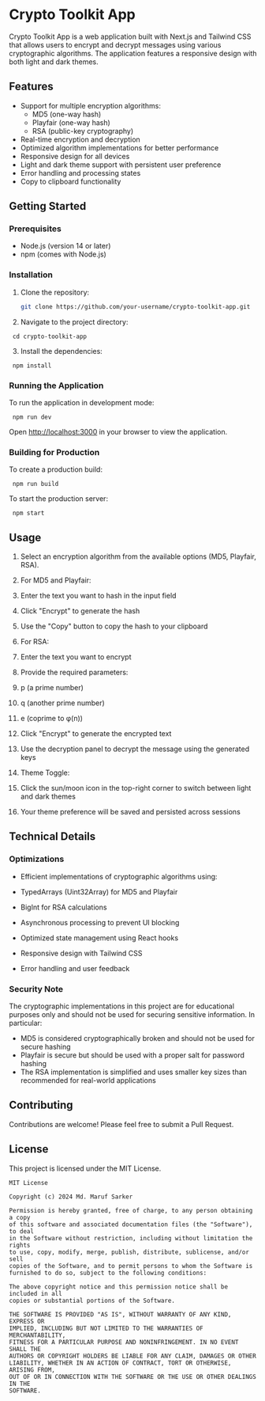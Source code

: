 # Crypto Toolkit App

Crypto Toolkit App is a web application built with Next.js and Tailwind CSS that allows users to encrypt and decrypt messages using various cryptographic algorithms. The application features a responsive design with both light and dark themes.

## Features

- Support for multiple encryption algorithms:
  - MD5 (one-way hash)
  - Playfair (one-way hash)
  - RSA (public-key cryptography)
- Real-time encryption and decryption
- Optimized algorithm implementations for better performance
- Responsive design for all devices
- Light and dark theme support with persistent user preference
- Error handling and processing states
- Copy to clipboard functionality

## Getting Started

### Prerequisites

- Node.js (version 14 or later)
- npm (comes with Node.js)

### Installation

1. Clone the repository:

   ```bash
   git clone https://github.com/your-username/crypto-toolkit-app.git
   ```

2. Navigate to the project directory:

```shellscript
 cd crypto-toolkit-app
```

3. Install the dependencies:

```shellscript
 npm install
```

### Running the Application

To run the application in development mode:

```shellscript
 npm run dev
```

Open [http://localhost:3000](http://localhost:3000) in your browser to view the application.

### Building for Production

To create a production build:

```shellscript
 npm run build
```

To start the production server:

```shellscript
 npm start
```

## Usage

1. Select an encryption algorithm from the available options (MD5, Playfair, RSA).
2. For MD5 and Playfair:

3. Enter the text you want to hash in the input field
4. Click "Encrypt" to generate the hash
5. Use the "Copy" button to copy the hash to your clipboard

6. For RSA:

7. Enter the text you want to encrypt
8. Provide the required parameters:

9. p (a prime number)
10. q (another prime number)
11. e (coprime to φ(n))

12. Click "Encrypt" to generate the encrypted text
13. Use the decryption panel to decrypt the message using the generated keys

14. Theme Toggle:

15. Click the sun/moon icon in the top-right corner to switch between light and dark themes
16. Your theme preference will be saved and persisted across sessions

## Technical Details

### Optimizations

- Efficient implementations of cryptographic algorithms using:

- TypedArrays (Uint32Array) for MD5 and Playfair
- BigInt for RSA calculations

- Asynchronous processing to prevent UI blocking
- Optimized state management using React hooks
- Responsive design with Tailwind CSS
- Error handling and user feedback

### Security Note

The cryptographic implementations in this project are for educational purposes only and should not be used for securing sensitive information. In particular:

- MD5 is considered cryptographically broken and should not be used for secure hashing
- Playfair is secure but should be used with a proper salt for password hashing
- The RSA implementation is simplified and uses smaller key sizes than recommended for real-world applications

## Contributing

Contributions are welcome! Please feel free to submit a Pull Request.

## License

This project is licensed under the MIT License.

```plaintext
MIT License

Copyright (c) 2024 Md. Maruf Sarker

Permission is hereby granted, free of charge, to any person obtaining a copy
of this software and associated documentation files (the "Software"), to deal
in the Software without restriction, including without limitation the rights
to use, copy, modify, merge, publish, distribute, sublicense, and/or sell
copies of the Software, and to permit persons to whom the Software is
furnished to do so, subject to the following conditions:

The above copyright notice and this permission notice shall be included in all
copies or substantial portions of the Software.

THE SOFTWARE IS PROVIDED "AS IS", WITHOUT WARRANTY OF ANY KIND, EXPRESS OR
IMPLIED, INCLUDING BUT NOT LIMITED TO THE WARRANTIES OF MERCHANTABILITY,
FITNESS FOR A PARTICULAR PURPOSE AND NONINFRINGEMENT. IN NO EVENT SHALL THE
AUTHORS OR COPYRIGHT HOLDERS BE LIABLE FOR ANY CLAIM, DAMAGES OR OTHER
LIABILITY, WHETHER IN AN ACTION OF CONTRACT, TORT OR OTHERWISE, ARISING FROM,
OUT OF OR IN CONNECTION WITH THE SOFTWARE OR THE USE OR OTHER DEALINGS IN THE
SOFTWARE.
```
